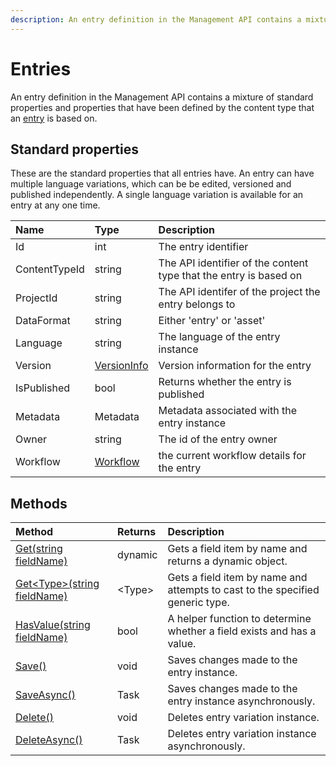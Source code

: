 ```yaml
---
description: An entry definition in the Management API contains a mixture of standard properties and properties that have been defined by the content type that an entry is based on. 
---
```

# Entries

An entry definition in the Management API contains a mixture of standard properties and properties that have been defined by the content type that an [entry](https://zenhub.zengenti.com/Contensis/11.0/kb/content-types-and-entries/entries/Entries-overview.aspx) is based on.

## Standard properties

These are the standard properties that all entries have. An entry can have multiple language variations, which can be be edited, versioned and published independently. A single language variation is available for an entry at any one time.

| Name | Type | Description |
| :------- | :--- | :---------- |
| Id | int | The entry identifier |
| ContentTypeId | string  | The API identifier of the content type that the entry is based on |
| ProjectId | string | The API identifer of the project the entry belongs to |
| DataFormat | string | Either 'entry' or 'asset' |
| Language | string | The language of the entry instance |
| Version | [VersionInfo](/model/versioninfo.md) | Version information for the entry |
| IsPublished | bool | Returns whether the entry is published |
| Metadata | Metadata | Metadata associated with the entry instance |
| Owner | string | The id of the entry owner |
| Workflow | [Workflow](/model/workflow.md) | the current workflow details for the entry |

## Methods

| Method | Returns | Description |
| :----- | :------ | :-----------|
| [Get(string fieldName)](./entry-methods.html#get) | dynamic | Gets a field item by name and returns a dynamic object. |
| [Get&lt;Type&gt;(string fieldName)](./entry-methods.html#get-t) | &lt;Type&gt; | Gets a field item by name and attempts to cast to the specified generic type. |
| [HasValue(string fieldName)](./entry-methods.html#hasvalue) | bool | A helper function to determine whether a field exists and has a value. |
| [Save()](./entry-methods.html#save) | void | Saves changes made to the entry instance. |
| [SaveAsync()](./entry-methods.html#save) | Task | Saves changes made to the entry instance asynchronously. |
| [Delete()](./entry-methods.html#delete) | void | Deletes entry variation instance. |
| [DeleteAsync()](./entry-methods.html#deleteasync) | Task | Deletes entry variation instance asynchronously. |
